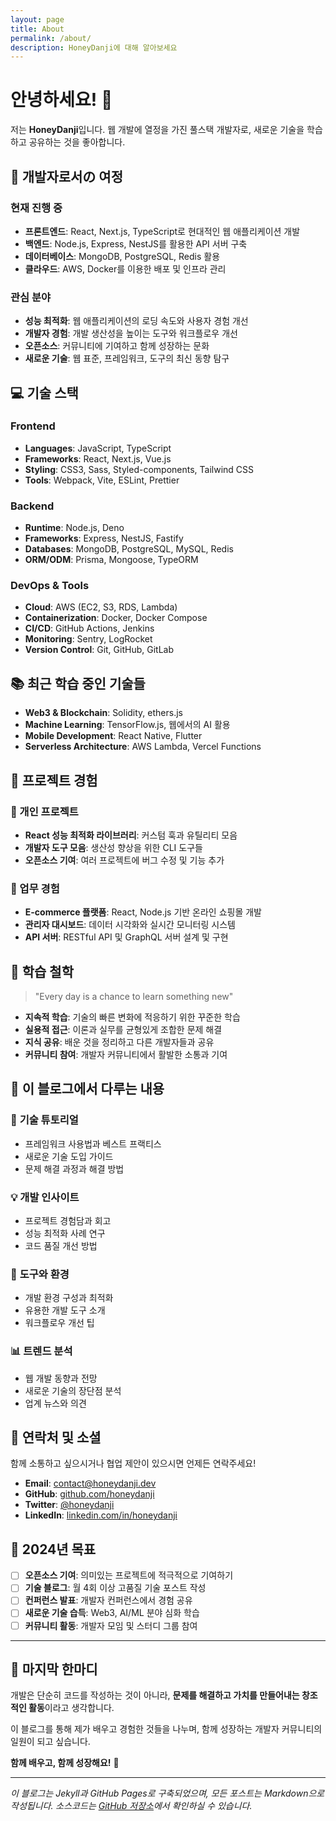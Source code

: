 ```yaml
---
layout: page
title: About
permalink: /about/
description: HoneyDanji에 대해 알아보세요
---
```


# 안녕하세요! 👋

저는 **HoneyDanji**입니다. 웹 개발에 열정을 가진 풀스택 개발자로, 새로운 기술을 학습하고 공유하는 것을 좋아합니다.

## 🚀 개발자로서の 여정

### 현재 진행 중
- **프론트엔드**: React, Next.js, TypeScript로 현대적인 웹 애플리케이션 개발
- **백엔드**: Node.js, Express, NestJS를 활용한 API 서버 구축
- **데이터베이스**: MongoDB, PostgreSQL, Redis 활용
- **클라우드**: AWS, Docker를 이용한 배포 및 인프라 관리

### 관심 분야
- **성능 최적화**: 웹 애플리케이션의 로딩 속도와 사용자 경험 개선
- **개발자 경험**: 개발 생산성을 높이는 도구와 워크플로우 개선
- **오픈소스**: 커뮤니티에 기여하고 함께 성장하는 문화
- **새로운 기술**: 웹 표준, 프레임워크, 도구의 최신 동향 탐구

## 💻 기술 스택

### Frontend
- **Languages**: JavaScript, TypeScript
- **Frameworks**: React, Next.js, Vue.js
- **Styling**: CSS3, Sass, Styled-components, Tailwind CSS
- **Tools**: Webpack, Vite, ESLint, Prettier

### Backend
- **Runtime**: Node.js, Deno
- **Frameworks**: Express, NestJS, Fastify
- **Databases**: MongoDB, PostgreSQL, MySQL, Redis
- **ORM/ODM**: Prisma, Mongoose, TypeORM

### DevOps & Tools
- **Cloud**: AWS (EC2, S3, RDS, Lambda)
- **Containerization**: Docker, Docker Compose
- **CI/CD**: GitHub Actions, Jenkins
- **Monitoring**: Sentry, LogRocket
- **Version Control**: Git, GitHub, GitLab

## 📚 최근 학습 중인 기술들

- **Web3 & Blockchain**: Solidity, ethers.js
- **Machine Learning**: TensorFlow.js, 웹에서의 AI 활용
- **Mobile Development**: React Native, Flutter
- **Serverless Architecture**: AWS Lambda, Vercel Functions

## 🎯 프로젝트 경험

### 🔧 개인 프로젝트
- **React 성능 최적화 라이브러리**: 커스텀 훅과 유틸리티 모음
- **개발자 도구 모음**: 생산성 향상을 위한 CLI 도구들
- **오픈소스 기여**: 여러 프로젝트에 버그 수정 및 기능 추가

### 💼 업무 경험
- **E-commerce 플랫폼**: React, Node.js 기반 온라인 쇼핑몰 개발
- **관리자 대시보드**: 데이터 시각화와 실시간 모니터링 시스템
- **API 서버**: RESTful API 및 GraphQL 서버 설계 및 구현

## 🌱 학습 철학

> "Every day is a chance to learn something new"

- **지속적 학습**: 기술의 빠른 변화에 적응하기 위한 꾸준한 학습
- **실용적 접근**: 이론과 실무를 균형있게 조합한 문제 해결
- **지식 공유**: 배운 것을 정리하고 다른 개발자들과 공유
- **커뮤니티 참여**: 개발자 커뮤니티에서 활발한 소통과 기여

## 📖 이 블로그에서 다루는 내용

### 🚀 **기술 튜토리얼**
- 프레임워크 사용법과 베스트 프랙티스
- 새로운 기술 도입 가이드
- 문제 해결 과정과 해결 방법

### 💡 **개발 인사이트**
- 프로젝트 경험담과 회고
- 성능 최적화 사례 연구
- 코드 품질 개선 방법

### 🔧 **도구와 환경**
- 개발 환경 구성과 최적화
- 유용한 개발 도구 소개
- 워크플로우 개선 팁

### 📊 **트렌드 분석**
- 웹 개발 동향과 전망
- 새로운 기술의 장단점 분석
- 업계 뉴스와 의견

## 🤝 연락처 및 소셜

함께 소통하고 싶으시거나 협업 제안이 있으시면 언제든 연락주세요!

- **Email**: [contact@honeydanji.dev](mailto:contact@honeydanji.dev)
- **GitHub**: [github.com/honeydanji](https://github.com/honeydanji)
- **Twitter**: [@honeydanji](https://twitter.com/honeydanji)
- **LinkedIn**: [linkedin.com/in/honeydanji](https://linkedin.com/in/honeydanji)

## 🎯 2024년 목표

- [ ] **오픈소스 기여**: 의미있는 프로젝트에 적극적으로 기여하기
- [ ] **기술 블로그**: 월 4회 이상 고품질 기술 포스트 작성
- [ ] **컨퍼런스 발표**: 개발자 컨퍼런스에서 경험 공유
- [ ] **새로운 기술 습득**: Web3, AI/ML 분야 심화 학습
- [ ] **커뮤니티 활동**: 개발자 모임 및 스터디 그룹 참여

---

## 💭 마지막 한마디

개발은 단순히 코드를 작성하는 것이 아니라, **문제를 해결하고 가치를 만들어내는 창조적인 활동**이라고 생각합니다. 

이 블로그를 통해 제가 배우고 경험한 것들을 나누며, 함께 성장하는 개발자 커뮤니티의 일원이 되고 싶습니다.

**함께 배우고, 함께 성장해요!** 🚀

---

*이 블로그는 Jekyll과 GitHub Pages로 구축되었으며, 모든 포스트는 Markdown으로 작성됩니다. 소스코드는 [GitHub 저장소](https://github.com/honeydanji/blog)에서 확인하실 수 있습니다.*